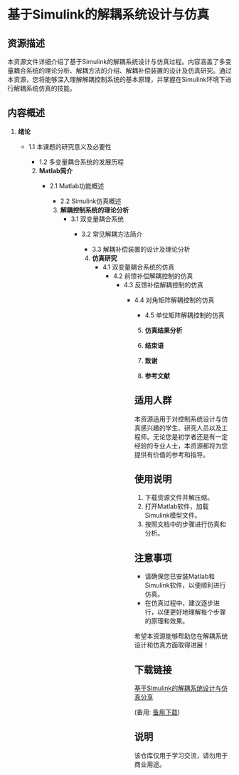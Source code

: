 # 基于Simulink的解耦系统设计与仿真

## 资源描述

本资源文件详细介绍了基于Simulink的解耦系统设计与仿真过程。内容涵盖了多变量耦合系统的理论分析、解耦方法的介绍、解耦补偿装置的设计及仿真研究。通过本资源，您将能够深入理解解耦控制系统的基本原理，并掌握在Simulink环境下进行解耦系统仿真的技能。

## 内容概述

1. **绪论**
   - 1.1 本课题的研究意义及必要性
      - 1.2 多变量耦合系统的发展历程

      2. **Matlab简介**
         - 2.1 Matlab功能概述
            - 2.2 Simulink仿真概述

            3. **解耦控制系统的理论分析**
               - 3.1 双变量耦合系统
                  - 3.2 常见解耦方法简介
                     - 3.3 解耦补偿装置的设计及理论分析

                     4. **仿真研究**
                        - 4.1 双变量耦合系统的仿真
                           - 4.2 前馈补偿解耦控制的仿真
                              - 4.3 反馈补偿解耦控制的仿真
                                 - 4.4 对角矩阵解耦控制的仿真
                                    - 4.5 单位矩阵解耦控制的仿真

                                    5. **仿真结果分析**

                                    6. **结束语**

                                    7. **致谢**

                                    8. **参考文献**

                                    ## 适用人群

                                    本资源适用于对控制系统设计与仿真感兴趣的学生、研究人员以及工程师。无论您是初学者还是有一定经验的专业人士，本资源都将为您提供有价值的参考和指导。

                                    ## 使用说明

                                    1. 下载资源文件并解压缩。
                                    2. 打开Matlab软件，加载Simulink模型文件。
                                    3. 按照文档中的步骤进行仿真和分析。

                                    ## 注意事项

                                    - 请确保您已安装Matlab和Simulink软件，以便顺利进行仿真。
                                    - 在仿真过程中，建议逐步进行，以便更好地理解每个步骤的原理和效果。

                                    希望本资源能够帮助您在解耦系统设计和仿真方面取得进展！

                                    ## 下载链接
                                    [基于Simulink的解耦系统设计与仿真分享](https://pan.quark.cn/s/5c03b74344ee) 

                                    (备用: [备用下载](https://pan.baidu.com/s/1LiVEINee_cT8RWg0zqdr1w?pwd=1234))

                                    ## 说明

                                    该仓库仅用于学习交流，请勿用于商业用途。
